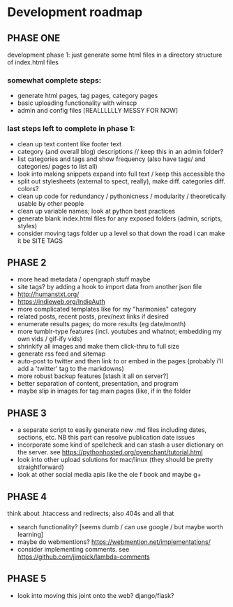 # Development roadmap
## PHASE ONE

development phase 1: just generate some html files in a directory structure of index.html files 
### somewhat complete steps:
- generate html pages, tag pages, category pages
- basic uploading functionality with winscp
- admin and config files [REALLLLLLY MESSY FOR NOW]

### last steps left to complete in phase 1:
- clean up text content like footer text
- category (and overall blog) descriptions // keep this in an admin folder?
- list categories and tags and show frequency (also have tags/ and categories/ pages to list all)
- look into making snippets expand into full text / keep this accessible tho
- split out stylesheets (external to spect, really), make diff. categories diff. colors?
- clean up code for redundancy / pythonicness / modularity / theoretically usable by other people
- clean up variable names; look at python best practices
- generate blank index.html files for any exposed folders (admin, scripts, styles)
- consider moving tags folder up a level so that down the road i can make it be SITE TAGS 

## PHASE 2
- more head metadata / opengraph stuff maybe
- site tags? by adding a hook to import data from another json file
- http://humanstxt.org/
- https://indieweb.org/IndieAuth
- more complicated templates like for my "harmonies" category
- related posts, recent posts, prev/next links if desired
- enumerate results pages; do more results (eg date/month)
- more tumblr-type features (incl. youtubes and whatnot; embedding my own vids / gif-ify vids)
- shrinkify all images and make them click-thru to full size
- generate rss feed and sitemap
- auto-post to twitter and then link to or embed in the pages (probably i'll add a 'twitter' tag to the markdowns)
- more robust backup features [stash it all on server?]
- better separation of content, presentation, and program
- maybe slip in images for tag main pages (like, if in the folder

## PHASE 3
- a separate script to easily generate new .md files including dates, sections, etc. NB this part can resolve publication date issues
- incorporate some kind of spellcheck and can stash a user dictionary on the server. see https://pythonhosted.org/pyenchant/tutorial.html
- look into other upload solutions for mac/linux (they should be pretty straightforward)
- look at other social media apis like the ole f book and maybe g+

## PHASE 4
think about .htaccess and redirects; also 404s and all that
- search functionality? [seems dumb / can use google / but maybe worth learning]
- maybe do webmentions? https://webmention.net/implementations/
- consider implementing comments. see https://github.com/jimpick/lambda-comments
	
## PHASE 5
- look into moving this joint onto the web? django/flask?